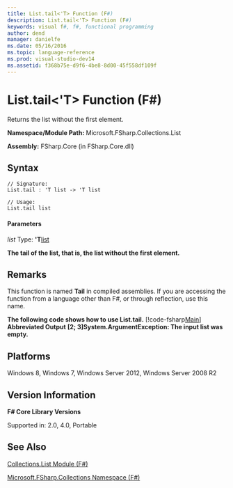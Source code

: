 ```yaml
---
title: List.tail<'T> Function (F#)
description: List.tail<'T> Function (F#)
keywords: visual f#, f#, functional programming
author: dend
manager: danielfe
ms.date: 05/16/2016
ms.topic: language-reference
ms.prod: visual-studio-dev14
ms.assetid: f368b75e-d9f6-4be8-8d00-45f558df109f 
---
```


# List.tail<'T> Function (F#)

Returns the list without the first element.

**Namespace/Module Path:** Microsoft.FSharp.Collections.List

**Assembly:** FSharp.Core (in FSharp.Core.dll)


## Syntax

```
// Signature:
List.tail : 'T list -> 'T list

// Usage:
List.tail list
```

#### Parameters
*list*
Type: **'T**[list](https://msdn.microsoft.com/library/c627b668-477b-4409-91ed-06d7f1b3e4a7)



**The tail of the list, that is, the list without the first element.**
## Remarks
This function is named **Tail** in compiled assemblies. If you are accessing the function from a language other than F#, or through reflection, use this name.

**The following code shows how to use List.tail.**
[!code-fsharp[Main](snippets/fslists/snippet63.fs)]
**Abbreviated Output**
**[2; 3]System.ArgumentException: The input list was empty.**
## Platforms
Windows 8, Windows 7, Windows Server 2012, Windows Server 2008 R2


## Version Information
**F# Core Library Versions**

Supported in: 2.0, 4.0, Portable




## See Also
[Collections.List Module &#40;F&#35;&#41;](Collections.List-Module-%5BFSharp%5D.md)

[Microsoft.FSharp.Collections Namespace &#40;F&#35;&#41;](Microsoft.FSharp.Collections-Namespace-%5BFSharp%5D.md)

